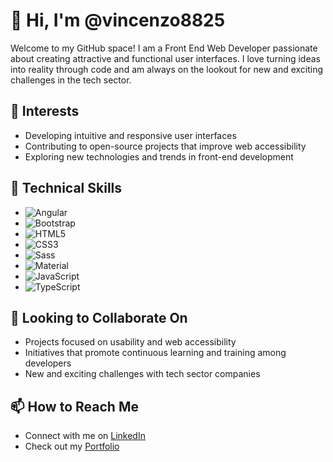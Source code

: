 # 👋 Hi, I'm @vincenzo8825

Welcome to my GitHub space! I am a Front End Web Developer passionate about creating attractive and functional user interfaces. I love turning ideas into reality through code and am always on the lookout for new and exciting challenges in the tech sector.

## 👀 Interests
- Developing intuitive and responsive user interfaces
- Contributing to open-source projects that improve web accessibility
- Exploring new technologies and trends in front-end development

## 🌱 Technical Skills
- ![Angular](https://img.shields.io/badge/-Angular-DD0031?style=flat-square&logo=angular)
- ![Bootstrap](https://img.shields.io/badge/-Bootstrap-563D7C?style=flat-square&logo=bootstrap)
- ![HTML5](https://img.shields.io/badge/-HTML5-E34F26?style=flat-square&logo=html5)
- ![CSS3](https://img.shields.io/badge/-CSS3-1572B6?style=flat-square&logo=css3)
- ![Sass](https://img.shields.io/badge/-Sass-CC6699?style=flat-square&logo=sass)
- ![Material](https://img.shields.io/badge/-Material%20Design-757575?style=flat-square&logo=material-design)
- ![JavaScript](https://img.shields.io/badge/-JavaScript-F7DF1E?style=flat-square&logo=javascript)
- ![TypeScript](https://img.shields.io/badge/-TypeScript-007ACC?style=flat-square&logo=typescript)

## 💞️ Looking to Collaborate On
- Projects focused on usability and web accessibility
- Initiatives that promote continuous learning and training among developers
- New and exciting challenges with tech sector companies

## 📫 How to Reach Me
- Connect with me on [LinkedIn](www.linkedin.com/in/vincenzo-rocca8825)
- Check out my [Portfolio](http://portfoliorv8825.vercel.app)
